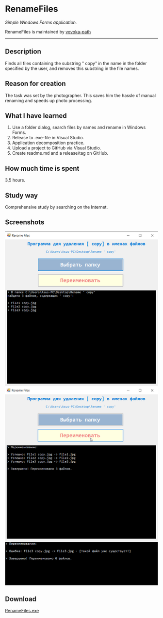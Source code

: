 # RenameFiles
*Simple Windows Forms application.*

RenameFiles is maintained by [vovoka-path](https://github.com/vovoka-path/)

---

## Description

Finds all files containing the substring " copy" in the name in the folder specified by the user, and removes this substring in the file names.

## Reason for creation

The task was set by the photographer. This saves him the hassle of manual renaming and speeds up photo processing.

## What I have learned

1. Use a folder dialog, search files by names and rename in Windows Forms.
2. Release to .exe-file in Visual Studio.
4. Application decomposition practice.
5. Upload a project to GitHub via Visual Studio.
6. Create readme.md and a release/tag on GitHub.

## How much time is spent

3,5 hours.

## Study way

Comprehensive study by searching on the Internet.
  
## Screenshots  

![Choose a folder](https://github.com/vovoka-path/RenameFiles/blob/master/images/ChooseFolder-RenameFiles.png) 
![Rename files](https://github.com/vovoka-path/RenameFiles/blob/master/images/Rename-RenameFiles.png)
![Error](https://github.com/vovoka-path/RenameFiles/blob/master/images/Error-Rename%20Files.png)

## Download

[RenameFiles.exe](https://github.com/vovoka-path/RenameFiles/raw/master/RenameFiles.zip "RenameFiles.zip")
